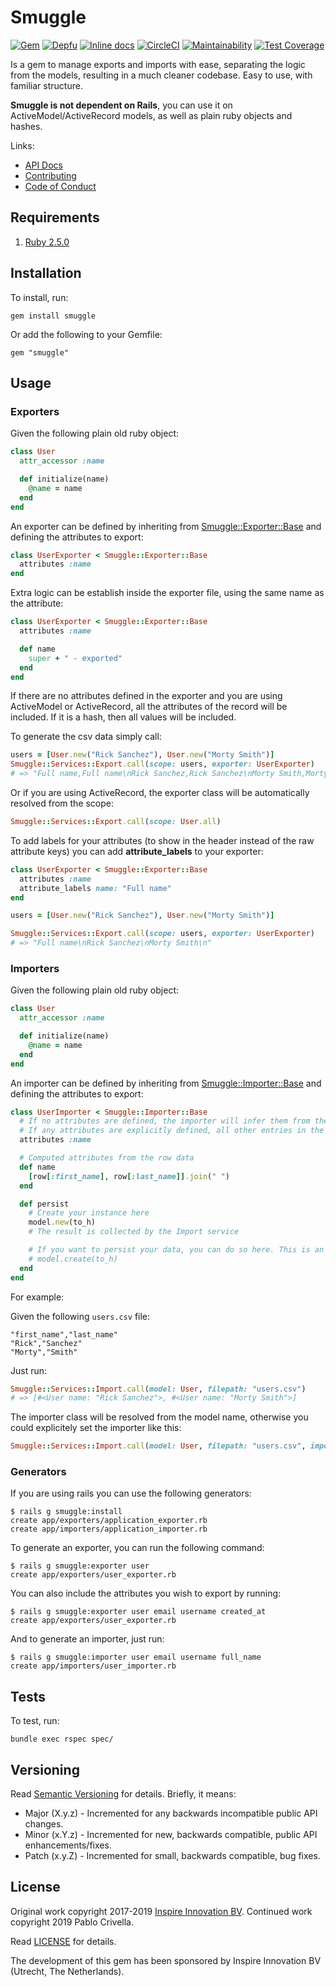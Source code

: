 # Smuggle

[![Gem](https://img.shields.io/gem/v/smuggle.svg?style=flat)](http://rubygems.org/gems/smuggle)
[![Depfu](https://badges.depfu.com/badges/6f2f73672eae4d603d6ae923164435e2/overview.svg)](https://depfu.com/github/InspireNL/smuggle?project=Bundler)
[![Inline docs](http://inch-ci.org/github/InspireNL/smuggle.svg?branch=master&style=shields)](http://inch-ci.org/github/InspireNL/smuggle)
[![CircleCI](https://circleci.com/gh/InspireNL/smuggle.svg?style=svg)](https://circleci.com/gh/InspireNL/smuggle)
[![Maintainability](https://api.codeclimate.com/v1/badges/cc59cfca7a9d29c18e12/maintainability)](https://codeclimate.com/github/InspireNL/smuggle/maintainability)
[![Test Coverage](https://api.codeclimate.com/v1/badges/cc59cfca7a9d29c18e12/test_coverage)](https://codeclimate.com/github/InspireNL/smuggle/test_coverage)

Is a gem to manage exports and imports with ease, separating the logic from the models, resulting in a much cleaner codebase. Easy to use, with familiar structure.

**Smuggle is not dependent on Rails**, you can use it on ActiveModel/ActiveRecord models, as well as plain ruby objects and hashes.

Links:

  - [API Docs](https://www.rubydoc.info/gems/smuggle)
  - [Contributing](https://github.com/InspireNL/smuggle/blob/master/CONTRIBUTING.md)
  - [Code of Conduct](https://github.com/InspireNL/smuggle/blob/master/CODE_OF_CONDUCT.md)

## Requirements

1. [Ruby 2.5.0](https://www.ruby-lang.org)

## Installation

To install, run:

```
gem install smuggle
```

Or add the following to your Gemfile:

```
gem "smuggle"
```

## Usage

### Exporters

Given the following plain old ruby object:

```ruby
class User
  attr_accessor :name

  def initialize(name)
    @name = name
  end
end
```

An exporter can be defined by inheriting from [Smuggle::Exporter::Base](lib/smuggle/exporter/base.rb) and defining the attributes to export:

```ruby
class UserExporter < Smuggle::Exporter::Base
  attributes :name
end
```

Extra logic can be establish inside the exporter file, using the same name as the attribute:

```ruby
class UserExporter < Smuggle::Exporter::Base
  attributes :name

  def name
    super + " - exported"
  end
end
```

If there are no attributes defined in the exporter and you are using ActiveModel or ActiveRecord, all the attributes of the record will be included.
If it is a hash, then all values will be included.

To generate the csv data simply call:

```ruby
users = [User.new("Rick Sanchez"), User.new("Morty Smith")]
Smuggle::Services::Export.call(scope: users, exporter: UserExporter)
# => "Full name,Full name\nRick Sanchez,Rick Sanchez\nMorty Smith,Morty Smith\n"
```

Or if you are using ActiveRecord, the exporter class will be automatically resolved from the scope:

```ruby
Smuggle::Services::Export.call(scope: User.all)
```

To add labels for your attributes (to show in the header instead of the raw attribute keys) you can add **attribute_labels** to your exporter:

``` ruby
class UserExporter < Smuggle::Exporter::Base
  attributes :name
  attribute_labels name: "Full name"
end

users = [User.new("Rick Sanchez"), User.new("Morty Smith")]

Smuggle::Services::Export.call(scope: users, exporter: UserExporter)
# => "Full name\nRick Sanchez\nMorty Smith\n"
```

### Importers

Given the following plain old ruby object:

```ruby
class User
  attr_accessor :name

  def initialize(name)
    @name = name
  end
end
```

An importer can be defined by inheriting from [Smuggle::Importer::Base](lib/smuggle/importer/base.rb) and defining the attributes to export:

```ruby
class UserImporter < Smuggle::Importer::Base
  # If no attributes are defined, the importer will infer them from the model's .attribute_names
  # If any attributes are explicitly defined, all other entries in the CSV are ignored
  attributes :name

  # Computed attributes from the row data
  def name
    [row[:first_name], row[:last_name]].join(" ")
  end

  def persist
    # Create your instance here
    model.new(to_h)
    # The result is collected by the Import service

    # If you want to persist your data, you can do so here. This is an example using ActiveRecord
    # model.create(to_h)
  end
end
```

For example:

Given the following `users.csv` file:

```
"first_name","last_name"
"Rick","Sanchez"
"Morty","Smith"
```

Just run:

```ruby
Smuggle::Services::Import.call(model: User, filepath: "users.csv")
# => [#<User name: "Rick Sanchez">, #<User name: "Morty Smith">]
```

The importer class will be resolved from the model name, otherwise you could explicitely set the importer like this:

```ruby
Smuggle::Services::Import.call(model: User, filepath: "users.csv", importer: UserImporter)
```

### Generators

If you are using rails you can use the following generators:

```
$ rails g smuggle:install
create app/exporters/application_exporter.rb
create app/importers/application_importer.rb
```

To generate an exporter, you can run the following command:

```
$ rails g smuggle:exporter user
create app/exporters/user_exporter.rb
```

You can also include the attributes you wish to export by running:

```
$ rails g smuggle:exporter user email username created_at
create app/exporters/user_exporter.rb
```

And to generate an importer, just run:

```
$ rails g smuggle:importer user email username full_name
create app/importers/user_importer.rb
```

## Tests

To test, run:

```
bundle exec rspec spec/
```

## Versioning

Read [Semantic Versioning](https://semver.org) for details. Briefly, it means:

- Major (X.y.z) - Incremented for any backwards incompatible public API changes.
- Minor (x.Y.z) - Incremented for new, backwards compatible, public API enhancements/fixes.
- Patch (x.y.Z) - Incremented for small, backwards compatible, bug fixes.

## License 
 
Original work copyright 2017-2019 [Inspire Innovation BV](https://inspire.nl).
Continued work copyright 2019 Pablo Crivella. 

Read [LICENSE](LICENSE) for details.

The development of this gem has been sponsored by Inspire Innovation BV (Utrecht, The Netherlands).
